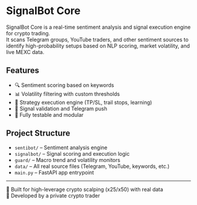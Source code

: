 # SignalBot Core

SignalBot Core is a real-time sentiment analysis and signal execution engine for crypto trading.  
It scans Telegram groups, YouTube traders, and other sentiment sources to identify high-probability setups based on NLP scoring, market volatility, and live MEXC data.

## Features
- 🔍 Sentiment scoring based on keywords
- 📊 Volatility filtering with custom thresholds
- 🧠 Strategy execution engine (TP/SL, trail stops, learning)
- 📡 Signal validation and Telegram push
- 🧪 Fully testable and modular

## Project Structure
- `sentibot/` – Sentiment analysis engine
- `signalbot/` – Signal scoring and execution logic
- `guard/` – Macro trend and volatility monitors
- `data/` – All real source files (Telegram, YouTube, keywords, etc.)
- `main.py` – FastAPI app entrypoint

---

🚀 Built for high-leverage crypto scalping (x25/x50) with real data  
👤 Developed by a private crypto trader
